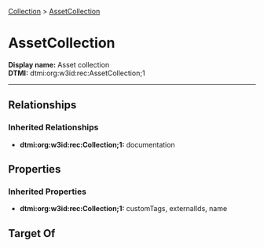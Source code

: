 [Collection](../Collection.md) > [AssetCollection](.)
# AssetCollection

**Display name:** Asset collection<br />
**DTMI:** dtmi:org:w3id:rec:AssetCollection;1

---
## Relationships
### Inherited Relationships
* **dtmi:org:w3id:rec:Collection;1:** documentation
## Properties
### Inherited Properties
* **dtmi:org:w3id:rec:Collection;1:** customTags, externalIds, name
## Target Of
